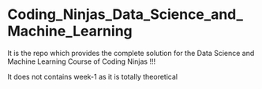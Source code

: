 # Coding_Ninjas_Data_Science_and_Machine_Learning
It is the repo which provides the complete solution for the Data Science and Machine Learning Course of Coding Ninjas !!!

It does not contains week-1 as it is totally theoretical
